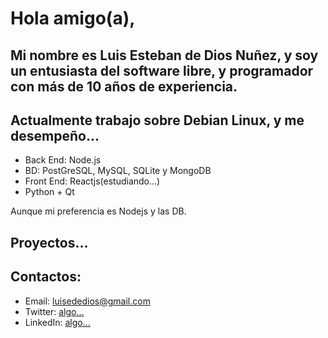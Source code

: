 <h1>Hola amigo(a),</h1>

<h2>Mi nombre es Luis Esteban de Dios Nuñez, y soy un entusiasta del software libre, y programador con más de 10 años de experiencia.</h2>
<h2>Actualmente trabajo sobre Debian Linux, y me desempeño...</h2>

- Back End: Node.js
- BD: PostGreSQL, MySQL, SQLite y MongoDB
- Front End: Reactjs(estudiando...)
- Python + Qt

Aunque mi preferencia es Nodejs y las DB.

<h2>Proyectos...</h2>

<h2>Contactos:</h2>
<ul type="A">
<li>Email: <a href=mailto>luisededios@gmail.com</a></li>
<li>Twitter: <a href=mailto>algo...</a></li>
<li>LinkedIn: <a href=mailto>algo...</a></li>
</ul><br>
